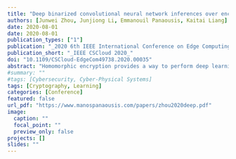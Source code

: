 ```yaml
---
title: "Deep binarized convolutional neural network inferences over encrypted data"
authors: [Junwei Zhou, Junjiong Li, Emmanouil Panaousis, Kaitai Liang]
date: 2020-08-01
date: 2020-08-01
publication_types: ["1"]
publication: "_2020 6th IEEE International Conference on Edge Computing and Scalable Cloud_"
publication_short: "_IEEE CSCloud 2020_"
doi: "10.1109/CSCloud-EdgeCom49738.2020.00035"
abstract: "Homomorphic encryption provides a way to perform deep learning over encrypted data and permits the user to encrypt the data before uploading, leaving the control of data on the user side. However, operations on encrypted data based on homomorphic encryption are time-consuming, especially in a deep convolutional neural network (CNN), which incorporates a large number of layers and operations. To speed up deep learning on encrypted data, we binarized the input data and weights of CNN model, while operations including the addition and multiplication in CNN become bit-wise operations. Therefore, the homomorphic evaluation of CNN can be performed in the binary field in a highly efficient way. We also construct an efficient pooling layer by designing circuits to perform comparison operations on the ciphertext. Simulation results clearly show that the convolution operation of the proposed model is at least 6.3 times faster than that of existing schemes. Last, our model exhibits no privacy leakage associated with the data being processed."
#summary: ""
#tags: [Cybersecurity, Cyber-Physical Systems]
tags: [Cryptography, Learning]
categories: [Conference]
featured: false
url_pdf: "https://www.manospanaousis.com/papers/zhou2020deep.pdf"
image:
  caption: ""
  focal_point: ""
  preview_only: false
projects: []
slides: ""
---
```

